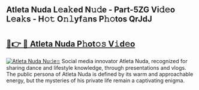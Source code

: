 ## Atleta Nuda L𝚎a𝚔ed N𝚞𝚍e - Part-5ZG Vi𝚍𝚎o L𝚎a𝚔s - H𝚘𝚝 O𝚗𝚕yf𝚊ns P𝚑𝚘tos QrJdJ

# <h2><a href="http://kfc5uzr.oniu.top/?m=Atleta+Nuda">🔗👉 🔴 Atleta Nuda P𝚑ot𝚘𝚜 V𝚒d𝚎o</a></h2>

[![Atleta Nuda Nu𝚍e𝚜](https://i.imgur.com/0qMVB7G.gif)](http://kfc5uzr.oniu.top/?m=Atleta+Nuda)
Social media innovator Atleta Nuda, recognized for sharing dance and lifestyle knowledge, through presentations and vlogs. The public persona of Atleta Nuda is defined by its warm and approachable energy, but the mysteries of his private life remain a captivating enigma.  

